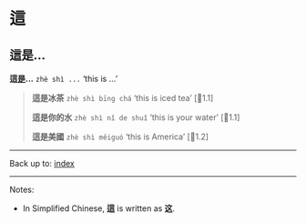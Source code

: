 # 這

## 這是...

**這[是](verbs/是.md)...** `zhè shì ...` ‘this is ...’

> **這是冰茶** `zhè shì bīng chá` ‘this is iced tea’ \[🦉1.1\]
>
> **這是你的水** `zhè shì nǐ de shuǐ` ‘this is your water’ \[🦉1.1\]
>
> **這是美國** `zhè shì měiguó` ‘this is America’ \[🦉1.2\]

----

Back up to: [index](../index.md)

----

Notes:
- In Simplified Chinese, **這** is written as **这**.
